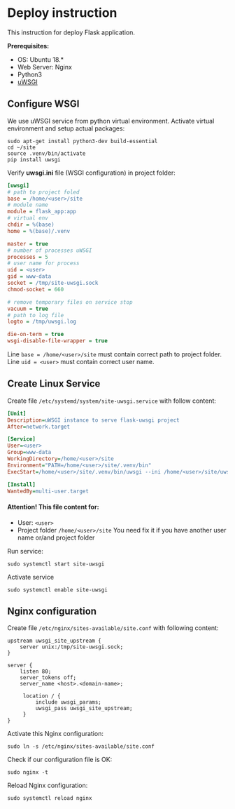 # Deploy instruction
This instruction for deploy Flask application.

**Prerequisites:**
* OS: Ubuntu 18.*
* Web Server: Nginx
* Python3
* [uWSGI](https://en.wikipedia.org/wiki/Web_Server_Gateway_Interface)

## Configure WSGI
We use uWSGI service from python virtual environment.
Activate virtual environment and setup actual packages:
```
sudo apt-get install python3-dev build-essential
cd ~/site
source .venv/bin/activate
pip install uwsgi
```
Verify **uwsgi.ini** file (WSGI configuration) in project folder:
```ini
[uwsgi]
# path to project foled
base = /home/<user>/site
# module name
module = flask_app:app
# virtual env
chdir = %(base)
home = %(base)/.venv

master = true
# number of processes uWSGI
processes = 5
# user name for process
uid = <user>
gid = www-data
socket = /tmp/site-uwsgi.sock
chmod-socket = 660

# remove temporary files on service stop
vacuum = true
# path to log file
logto = /tmp/uwsgi.log

die-on-term = true
wsgi-disable-file-wrapper = true

```
Line `base = /home/<user>/site` must contain correct path to project folder.
Line `uid = <user>` must contain correct user name.

## Create Linux Service

Create file `/etc/systemd/system/site-uwsgi.service` with follow content:
```ini
[Unit]
Description=uWSGI instance to serve flask-uwsgi project
After=network.target

[Service]
User=<user>
Group=www-data
WorkingDirectory=/home/<user>/site
Environment="PATH=/home/<user>/site/.venv/bin"
ExecStart=/home/<user>/site/.venv/bin/uwsgi --ini /home/<user>/site/uwsgi.ini

[Install]
WantedBy=multi-user.target
```

#### Attention! This file content for:
* User: `<user>`
* Project folder `/home/<user>/site`
You need fix it if you have another user name or/and project folder

Run service:
```
sudo systemctl start site-uwsgi
```
Activate service
```
sudo systemctl enable site-uwsgi
```

## Nginx configuration

Create file `/etc/nginx/sites-available/site.conf` with following content:
```
upstream uwsgi_site_upstream {
    server unix:/tmp/site-uwsgi.sock;
}

server {
    listen 80;
    server_tokens off;
    server_name <host>.<domain-name>;

     location / {
         include uwsgi_params;
         uwsgi_pass uwsgi_site_upstream;
     }
}
```

Activate this Nginx configuration:
```
sudo ln -s /etc/nginx/sites-available/site.conf
```
Check if our configuration file is OK:
```
sudo nginx -t
```
Reload Nginx configuration:
```
sudo systemctl reload nginx
```